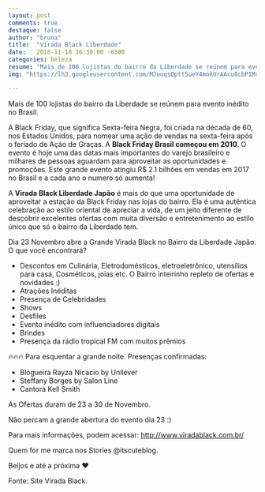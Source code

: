 ```yaml
---
layout: post
comments: true
destaque: false
author: "bruna"
title:  "Virada Black Liberdade"
date:   2018-11-18 16:30:00 -0300
categories: beleza
resume: "Mais de 100 lojistas do bairro da Liberdade se reúnem para evento inédito no Brasil."
img: "https://lh3.googleusercontent.com/MJooqsQptt5ueY4mokUrAAcu8cbP1MrExUOrMB3SFWdu9BhKBgy0mj2fd5rikG-yKGrSofnuOVB52A"

---
```



Mais de 100 lojistas do bairro da Liberdade se reúnem para evento inédito no Brasil.

A Black Friday, que significa Sexta-feira Negra, foi criada na década de 60, nos Estados Unidos, para nomear uma ação de vendas na sexta-feira após o feriado de Ação de Graças. A **Black Friday Brasil começou em 2010**. O evento é hoje uma das datas mais importantes do varejo brasileiro e milhares de pessoas aguardam para aproveitar as oportunidades e promoções. Este grande evento atingiu R$ 2.1 bilhões em vendas em 2017 no Brasil e a cada ano o numero só aumenta!

A **Virada Black Liberdade Japão** é mais do que uma oportunidade de aproveitar a estação da Black Friday nas lojas do bairro. Ela é uma autêntica celebração ao estilo oriental de apreciar a vida, de um jeito diferente de descobrir excelentes ofertas com muita diversão e entretenimento ao estilo único que só o bairro da Liberdade tem.

Dia 23 Novembro abre a Grande Virada Black no Bairro da Liberdade Japão. O que você encontrará?

- Descontos em Culinária, Eletrodomésticos, eletroeletrônico, utensílios para casa, Cosméticos, joias etc. O Bairro inteirinho repleto de ofertas e novidades :)
- Atrações Inéditas 
- Presença de Celebridades 
- Shows
- Desfiles 
- Evento inédito com influenciadores digitais 
- Brindes 
- Presença da rádio tropical FM com muitos prêmios

🔥🔥🔥 Para esquentar a grande noite. Presenças confirmadas:
- Blogueira Rayza Nicacio by Unilever 
- Steffany Borges by Salon Line 
- Cantora Kell Smith

As Ofertas duram de 23 a 30 de Novembro.

Não percam a grande abertura do evento dia 23 :)

Para mais informações, podem acessar: http://www.viradablack.com.br/

Quem for me marca nos Stories @itscuteblog.

Beijos e até a próxima ♥

Fonte: Site Virada Black.